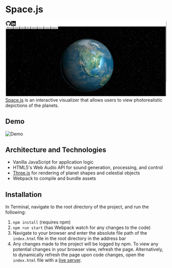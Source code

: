 # Space.js
![](readme.png)
[Space.js](https://fwep.github.io/Space.js/) is an interactive visualizer that allows users to view photorealistic depictions of the planets. 

## Demo
![Demo](demo.gif)

## Architecture and Technologies
- Vanilla JavaScript for application logic
- HTML5's Web Audio API for sound generation, processing, and control
- [Three.js](https://threejs.org/) for rendering of planet shapes and celestial objects
- Webpack to compile and bundle assets

## Installation
In Terminal, navigate to the root directory of the project, and run the following:

1. `npm install` (requires npm)
2. `npm run start` (has Webpack watch for any changes to the code)
4. Navigate to your browser and enter the absolute file path of the `index.html` file in the root directory in the address bar
5. Any changes made to the project will be logged by npm. To view any potential changes in your browser view, refresh the page. Alternatively, to dynamically refresh the page upon code changes, open the `index.html` file with a [live server](https://marketplace.visualstudio.com/items?itemName=ritwickdey.LiveServer).
